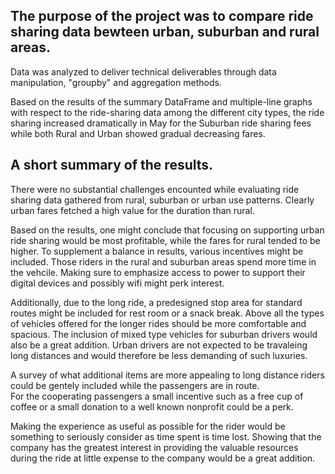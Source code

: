 ## The purpose of the project was to compare ride sharing data bewteen urban, suburban and rural areas.

Data was analyzed to deliver technical deliverables through data manipulation, "groupby" and aggregation methods.

Based on the results of the summary DataFrame and multiple-line graphs with respect to the ride-sharing data among the different city types, 
the ride sharing increased dramatically in May for the Suburban ride sharing fees while both Rural and Urban showed gradual decreasing fares.
	
## A short summary of the results.

There were no substantial challenges encounted while evaluating ride sharing data gathered from rural, suburban or urban use patterns.  Clearly urban fares fetched a high value for the duration than rural. 

Based on the results, one might conclude that focusing on supporting urban ride sharing would be most profitable, while the fares for rural tended to be higher.  To supplement a balance in results, various incentives might be included.
Those riders in the rural and suburban areas spend more time in the vehcile.  Making sure to emphasize access to power to support their digital devices and possibly wifi might perk interest.  

Additionally, due to the long ride, a predesigned stop area for standard routes might be included for rest room or a snack break. Above all the types of vehicles offered for the longer rides should
 be more comfortable and spacious. The inclusion  of mixed type vehicles for suburban drivers would also be a great addition.  Urban drivers are not expected to be travaleing long distances and
 would therefore be less demanding of such luxuries.

A survey of what additional items are more appealing to long distance riders could be gentely included while the passengers are in route.  
For the cooperating passengers a small incentive such as a free cup of coffee or a small donation to a well known nonprofit could be a perk.

Making the experience as useful as possible for the rider would be something to seriously consider as time spent is time lost. Showing that the company has the greatest interest 
in providing the valuable resources during the ride at little expense to the company would be a great addition.
